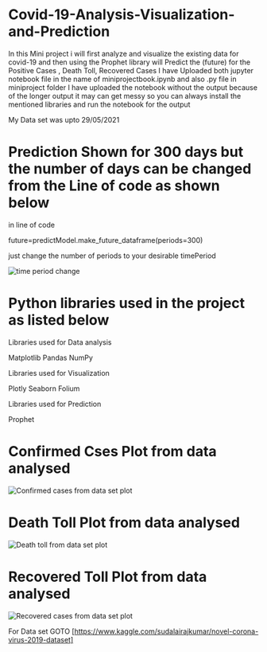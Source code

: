 # Covid-19-Analysis-Visualization-and-Prediction
In this Mini project i will first analyze and visualize the existing data for covid-19 and then using the Prophet library will Predict the (future) for the Positive Cases , Death Toll, Recovered Cases
I have Uploaded both jupyter notebook file in the name of miniprojectbook.ipynb and also .py file in miniproject folder
I have uploaded the notebook without the output because of the longer output it may can get messy so you can always install the mentioned libraries and run the notebook for the output

My Data set was upto 29/05/2021


# Prediction Shown for 300 days but the number of days can be changed from the Line of code as shown below

in line of code 

future=predictModel.make_future_dataframe(periods=300)

just change the number of periods to your desirable timePeriod

![time period change ](https://github.com/KunjPathak12/Covid-19-Analysis-Visualization-and-Prediction/blob/main/timePeriod.png?raw=true "time period change")



# Python libraries used in the project as listed below


 Libraries used for Data analysis


 Matplotlib
 Pandas
 NumPy

 Libraries used for Visualization


 Plotly
 Seaborn
 Folium

 Libraries used for Prediction 


Prophet





# Confirmed Cses Plot from data analysed

![Confirmed cases from data set plot](https://github.com/KunjPathak12/Covid-19-Analysis-Visualization-and-Prediction/blob/main/ConfirmedCases.png?raw=true "Confirmed cases from data set plot")



# Death Toll Plot from data analysed

![Death toll from data set plot](https://github.com/KunjPathak12/Covid-19-Analysis-Visualization-and-Prediction/blob/main/deathtoll.png?raw=true "Confirmed cases from data set plot")



# Recovered Toll Plot from data analysed

![Recovered cases from data set plot](https://github.com/KunjPathak12/Covid-19-Analysis-Visualization-and-Prediction/blob/main/recovered.png?raw=true "Recovered cases from data set plot")







For Data set  GOTO  [https://www.kaggle.com/sudalairajkumar/novel-corona-virus-2019-dataset]
